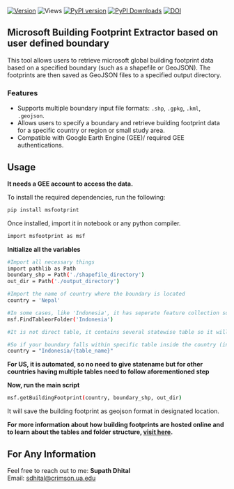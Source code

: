 
[![Version](https://img.shields.io/github/v/release/supathdhitalGEO/msfootprint)](https://github.com/supathdhitalGEO/msfootprint/releases)
![Views](https://hits.seeyoufarm.com/api/count/incr/badge.svg?url=https://github.com/supathdhitalGEO/msfootprint&count_bg=%2379C83D&title_bg=%23555555&icon=github.svg&icon_color=%23E7E7E7&title=Views&edge_flat=false)
[![PyPI version](https://badge.fury.io/py/msfootprint.svg)](https://pypi.org/project/msfootprint/)
[![PyPI Downloads](https://static.pepy.tech/badge/msfootprint)](https://pepy.tech/projects/msfootprint)
[![DOI](https://zenodo.org/badge/905441761.svg)](https://doi.org/10.5281/zenodo.14595247)

## Microsoft Building Footprint Extractor based on user defined boundary

This tool allows users to retrieve microsoft global building footprint data based on a specified boundary (such as a shapefile or GeoJSON). The footprints are then saved as GeoJSON files to a specified output directory.

### Features

- Supports multiple boundary input file formats: `.shp`, `.gpkg`, `.kml`, `.geojson`.
- Allows users to specify a boundary and retrieve building footprint data for a specific country or region or small study area.
- Compatible with Google Earth Engine (GEE)/ required GEE authentications.

## Usage
**It needs a GEE account to access the data.**
  
To install the required dependencies, run the following:

```bash
pip install msfootprint
```

Once installed, 
import it in notebook or any python compiler.

```bash
import msfootprint as msf
```
**Initialize all the variables**
```bash
#Import all necessary things
import pathlib as Path
boundary_shp = Path('./shapefile_directory')
out_dir = Path('./output_directory')

#Import the name of country where the boundary is located
country = 'Nepal'

#In some cases, like 'Indonesia', it has seperate feature collection so to get the information about whether you can directly pass country boundary or need to be more specific with which table  contains your ROI, try this:
msf.FindTableorFolder('Indonesia')

#It is not direct table, it contains several statewise table so it will reflect sub collections name/boundaries.

#So if your boundary falls within specific table inside the country (incase it  contains multiple tables) defined as
country = "Indonesia/{table_name}"
```

**For US, it is automated, so no need to give statename but for other countries having multiple tables need to follow aforementioned step**

**Now, run the main script**
```bash
msf.getBuildingFootprint(country, boundary_shp, out_dir)
```
It will save the building footprint as geojson format in designated location.

**For more information about how building footprints are hosted online and to learn about the tables and folder structure, [visit here](https://gee-community-catalog.org/projects/msbuildings/).**

## For Any Information

Feel free to reach out to me:
**Supath Dhital**  
Email: [sdhital@crimson.ua.edu](mailto:sdhital@crimson.ua.edu)
